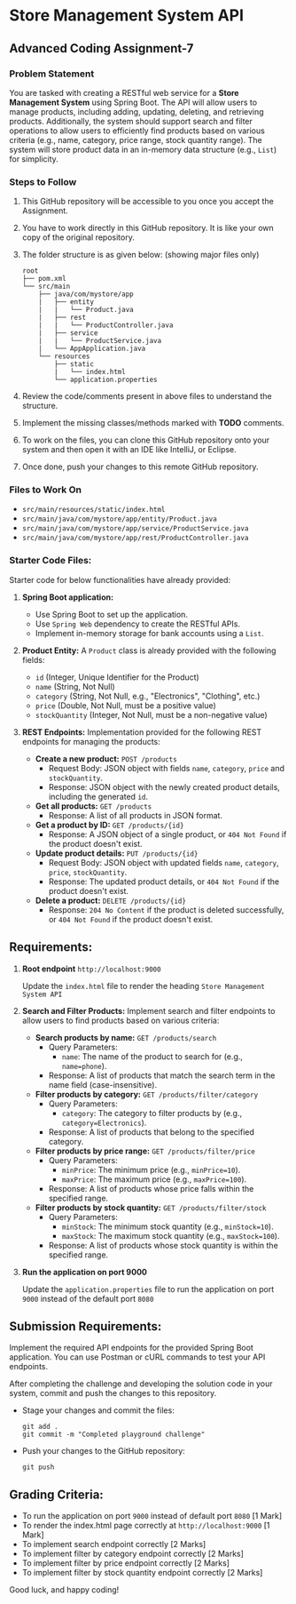 # Store Management System API
## Advanced Coding Assignment-7

### Problem Statement
You are tasked with creating a RESTful web service for a **Store Management System** using Spring Boot. The API will allow users to manage products, including adding, updating, deleting, and retrieving products. Additionally, the system should support search and filter operations to allow users to efficiently find products based on various criteria (e.g., name, category, price range, stock quantity range). The system will store product data in an in-memory data structure (e.g., `List`) for simplicity.

### Steps to Follow
1. This GitHub repository will be accessible to you once you accept the Assignment.
2. You have to work directly in this GitHub repository. It is like your own copy of the original repository.

3. The folder structure is as given below: (showing major files only)
   ```
   root
   ├── pom.xml
   └── src/main
       ├── java/com/mystore/app
       |   ├── entity
       |   |   └── Product.java
       |   ├── rest
       |   |   └── ProductController.java
       |   ├── service
       |   |   └── ProductService.java
       |   └── AppApplication.java
       └── resources
           ├── static
           |   └── index.html
           └── application.properties
   ```

4. Review the code/comments present in above files to understand the structure.
5. Implement the missing classes/methods marked with **TODO** comments.
6. To work on the files, you can clone this GitHub repository onto your system and then open it with an IDE like IntelliJ, or Eclipse.
7. Once done, push your changes to this remote GitHub repository.

### Files to Work On
- `src/main/resources/static/index.html`
- `src/main/java/com/mystore/app/entity/Product.java`
- `src/main/java/com/mystore/app/service/ProductService.java`
- `src/main/java/com/mystore/app/rest/ProductController.java`

### Starter Code Files:
Starter code for below functionalities have already provided:
1. **Spring Boot application:**
   - Use Spring Boot to set up the application.
   - Use `Spring Web` dependency to create the RESTful APIs.
   - Implement in-memory storage for bank accounts using a `List`.

2. **Product Entity:**
   A `Product` class is already provided with the following fields:
   - `id` (Integer, Unique Identifier for the Product)
   - `name` (String, Not Null)
   - `category` (String, Not Null, e.g., "Electronics", "Clothing", etc.)
   - `price` (Double, Not Null, must be a positive value)
   - `stockQuantity` (Integer, Not Null, must be a non-negative value)

3. **REST Endpoints:** Implementation provided for the following REST endpoints for managing the products:
   - **Create a new product:** `POST /products`
     - Request Body: JSON object with fields `name`, `category`, `price` and `stockQuantity`.
     - Response: JSON object with the newly created product details, including the generated `id`.
   - **Get all products:** `GET /products`
     - Response: A list of all products in JSON format.
   - **Get a product by ID:** `GET /products/{id}`
     - Response: A JSON object of a single product, or `404 Not Found` if the product doesn't exist.
   - **Update product details:** `PUT /products/{id}`
     - Request Body: JSON object with updated fields `name`, `category`, `price`, `stockQuantity`.
     - Response: The updated product details, or `404 Not Found` if the product doesn't exist.
   - **Delete a product:** `DELETE /products/{id}`
     - Response: `204 No Content` if the product is deleted successfully, or `404 Not Found` if the product doesn't exist.


## Requirements:
1. **Root endpoint** `http://localhost:9000`
   
   Update the `index.html` file to render the heading `Store Management System API`
2. **Search and Filter Products:** Implement search and filter endpoints to allow users to find products based on various criteria:
   - **Search products by name:** `GET /products/search`
     - Query Parameters:
       - `name`: The name of the product to search for (e.g., `name=phone`).
     - Response: A list of products that match the search term in the name field (case-insensitive).
   - **Filter products by category:** `GET /products/filter/category`
     - Query Parameters:
       - `category`: The category to filter products by (e.g., `category=Electronics`).
     - Response: A list of products that belong to the specified category.
   - **Filter products by price range:** `GET /products/filter/price`
     - Query Parameters:
       - `minPrice`: The minimum price (e.g., `minPrice=10`).
       - `maxPrice`: The maximum price (e.g., `maxPrice=100`).
     - Response: A list of products whose price falls within the specified range.
   - **Filter products by stock quantity:** `GET /products/filter/stock`
     - Query Parameters:
       - `minStock`: The minimum stock quantity (e.g., `minStock=10`).
       - `maxStock`: The maximum stock quantity (e.g., `maxStock=100`).
     - Response: A list of products whose stock quantity is within the specified range.
3. **Run the application on port 9000**

   Update the `application.properties` file to run the application on port `9000` instead of the default port `8080`

## Submission Requirements:
Implement the required API endpoints for the provided Spring Boot application. You can use Postman or cURL commands to test your API endpoints.

After completing the challenge and developing the solution code in your system, commit and push the changes to this repository. 
  - Stage your changes and commit the files:
    ```
    git add .
    git commit -m "Completed playground challenge"
    ```
  - Push your changes to the GitHub repository:
    ```
    git push
    ```

## Grading Criteria:
- To run the application on port `9000` instead of default port `8080` [1 Mark]
- To render the index.html page correctly at `http://localhost:9000` [1 Mark]
- To implement search endpoint correctly [2 Marks]
- To implement filter by category endpoint correctly [2 Marks]
- To implement filter by price endpoint correctly [2 Marks]
- To implement filter by stock quantity endpoint correctly [2 Marks]

Good luck, and happy coding!
